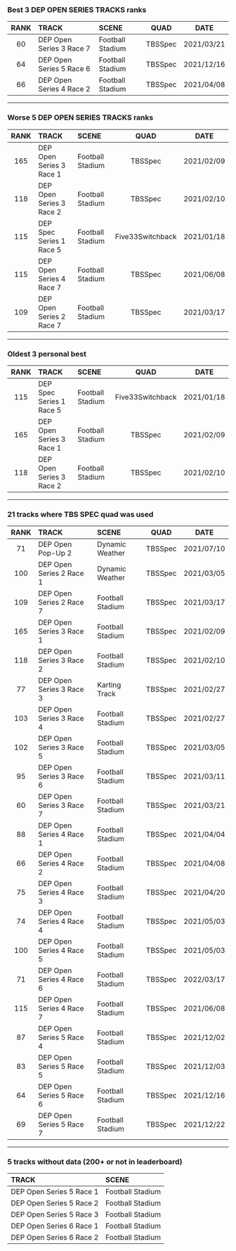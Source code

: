### Best 3 DEP OPEN SERIES TRACKS ranks
|RANK|TRACK|SCENE|QUAD|DATE|
|:---:|:---|:---|:---:|:---:|
|60|DEP Open Series 3 Race 7|Football Stadium|TBSSpec|2021/03/21|
|64|DEP Open Series 5 Race 6|Football Stadium|TBSSpec|2021/12/16|
|66|DEP Open Series 4 Race 2|Football Stadium|TBSSpec|2021/04/08|
---
### Worse 5 DEP OPEN SERIES TRACKS ranks
|RANK|TRACK|SCENE|QUAD|DATE|
|:---:|:---|:---|:---:|:---:|
|165|DEP Open Series 3 Race 1|Football Stadium|TBSSpec|2021/02/09|
|118|DEP Open Series 3 Race 2|Football Stadium|TBSSpec|2021/02/10|
|115|DEP Spec Series 1 Race 5|Football Stadium|Five33Switchback|2021/01/18|
|115|DEP Open Series 4 Race 7|Football Stadium|TBSSpec|2021/06/08|
|109|DEP Open Series 2 Race 7|Football Stadium|TBSSpec|2021/03/17|
---
### Oldest 3 personal best
|RANK|TRACK|SCENE|QUAD|DATE|
|:---:|:---|:---|:---:|:---:|
|115|DEP Spec Series 1 Race 5|Football Stadium|Five33Switchback|2021/01/18|
|165|DEP Open Series 3 Race 1|Football Stadium|TBSSpec|2021/02/09|
|118|DEP Open Series 3 Race 2|Football Stadium|TBSSpec|2021/02/10|
---
### 21 tracks where TBS SPEC quad was used
|RANK|TRACK|SCENE|QUAD|DATE|
|:---:|:---|:---|:---:|:---:|
|71|DEP Open Pop-Up 2|Dynamic Weather|TBSSpec|2021/07/10|
|100|DEP Open Series 2 Race 1|Dynamic Weather|TBSSpec|2021/03/05|
|109|DEP Open Series 2 Race 7|Football Stadium|TBSSpec|2021/03/17|
|165|DEP Open Series 3 Race 1|Football Stadium|TBSSpec|2021/02/09|
|118|DEP Open Series 3 Race 2|Football Stadium|TBSSpec|2021/02/10|
|77|DEP Open Series 3 Race 3|Karting Track|TBSSpec|2021/02/27|
|103|DEP Open Series 3 Race 4|Football Stadium|TBSSpec|2021/02/27|
|102|DEP Open Series 3 Race 5|Football Stadium|TBSSpec|2021/03/05|
|95|DEP Open Series 3 Race 6|Football Stadium|TBSSpec|2021/03/11|
|60|DEP Open Series 3 Race 7|Football Stadium|TBSSpec|2021/03/21|
|88|DEP Open Series 4 Race 1|Football Stadium|TBSSpec|2021/04/04|
|66|DEP Open Series 4 Race 2|Football Stadium|TBSSpec|2021/04/08|
|75|DEP Open Series 4 Race 3|Football Stadium|TBSSpec|2021/04/20|
|74|DEP Open Series 4 Race 4|Football Stadium|TBSSpec|2021/05/03|
|100|DEP Open Series 4 Race 5|Football Stadium|TBSSpec|2021/05/03|
|71|DEP Open Series 4 Race 6|Football Stadium|TBSSpec|2022/03/17|
|115|DEP Open Series 4 Race 7|Football Stadium|TBSSpec|2021/06/08|
|87|DEP Open Series 5 Race 4|Football Stadium|TBSSpec|2021/12/02|
|83|DEP Open Series 5 Race 5|Football Stadium|TBSSpec|2021/12/03|
|64|DEP Open Series 5 Race 6|Football Stadium|TBSSpec|2021/12/16|
|69|DEP Open Series 5 Race 7|Football Stadium|TBSSpec|2021/12/22|
---
### 5 tracks without data (200+ or not in leaderboard)
|TRACK|SCENE|
|:---|:---|
|DEP Open Series 5 Race 1|Football Stadium|
|DEP Open Series 5 Race 2|Football Stadium|
|DEP Open Series 5 Race 3|Football Stadium|
|DEP Open Series 6 Race 1|Football Stadium|
|DEP Open Series 6 Race 2|Football Stadium|
